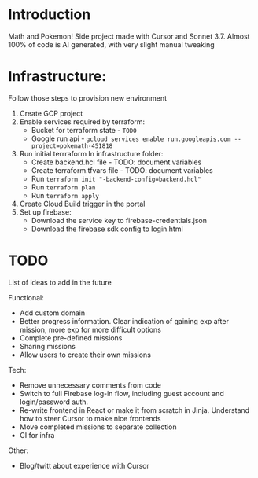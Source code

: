 # Introduction

Math and Pokemon!
Side project made with Cursor and Sonnet 3.7. Almost 100% of code is AI generated, with very slight manual tweaking

# Infrastructure:

Follow those steps to provision new environment

1. Create GCP project
2. Enable services required by terraform:
    - Bucket for terraform state - `TODO`
    - Google run api - `gcloud services enable run.googleapis.com --project=pokemath-451818`
3. Run initial terrraform
    In infrastructure folder:
    - Create backend.hcl file - TODO: document variables
    - Create terraform.tfvars file - TODO: document variables
    - Run `terraform init "-backend-config=backend.hcl"`
    - Run `terraform plan`
    - Run `terraform apply`
4. Create Cloud Build trigger in the portal
5. Set up firebase:
   - Download the service key to firebase-credentials.json
   - Download the firebase sdk config to login.html

# TODO

List of ideas to add in the future

Functional:
- Add custom domain
- Better progress information. Clear indication of gaining exp after mission, more exp for more difficult options
- Complete pre-defined missions
- Sharing missions
- Allow users to create their own missions

Tech:
- Remove unnecessary comments from code
- Switch to full Firebase log-in flow, including guest account and login/password auth.
- Re-write frontend in React or make it from scratch in Jinja. Understand how to steer Cursor to make nice frontends
- Move completed missions to separate collection
- CI for infra

Other:
- Blog/twitt about experience with Cursor